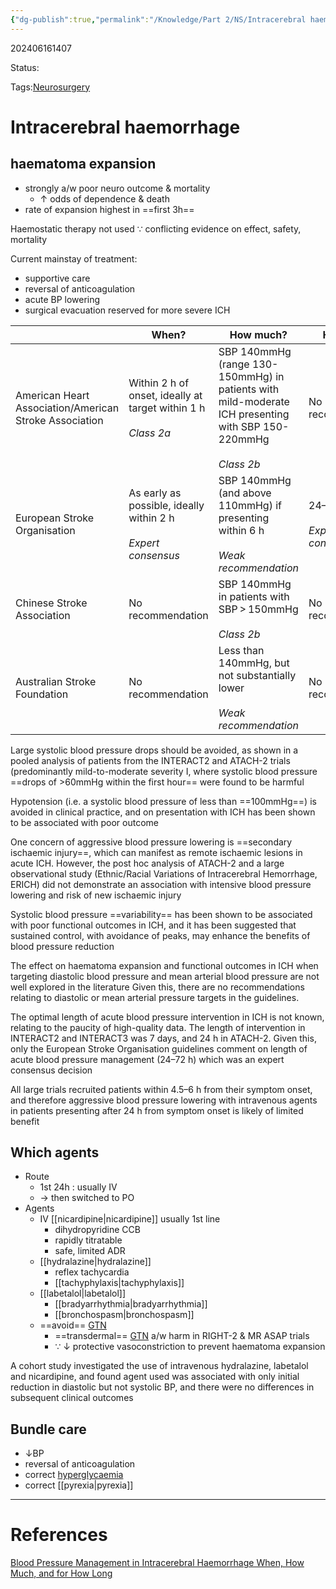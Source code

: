 ```yaml
---
{"dg-publish":true,"permalink":"/Knowledge/Part 2/NS/Intracerebral haemorrhage/"}
---
```



202406161407

Status: 

Tags:[Neurosurgery](Neurosurgery)

# Intracerebral haemorrhage

## haematoma expansion
- strongly a/w poor neuro outcome & mortality
	- ↑ odds of dependence & death
- rate of expansion highest in ==first 3h==

Haemostatic therapy not used ∵ conflicting evidence on effect, safety, mortality

Current mainstay of treatment:
- supportive care
- reversal of anticoagulation
- acute BP lowering
- surgical evacuation reserved for more severe ICH

|                                                        | When?                                                               | How much?                                                                                                            | How long?                         |
| ------------------------------------------------------ | ------------------------------------------------------------------- | -------------------------------------------------------------------------------------------------------------------- | --------------------------------- |
| American Heart Association/American Stroke Association | Within 2 h of onset, ideally at target within 1 h<br><br>_Class 2a_ | SBP 140mmHg (range 130-150mmHg) in patients with mild-moderate ICH presenting with SBP 150-220mmHg<br><br>_Class 2b_ | No recommendation                 |
| European Stroke Organisation                           | As early as possible, ideally within 2 h<br><br>_Expert consensus_  | SBP 140mmHg (and above 110mmHg) if presenting within 6 h<br><br>_Weak recommendation_                                | 24–72 h<br><br>_Expert consensus_ |
| Chinese Stroke Association                             | No recommendation                                                   | SBP 140mmHg in patients with SBP > 150mmHg<br><br>_Class 2b_                                                         | No recommendation                 |
| Australian Stroke Foundation                           | No recommendation                                                   | Less than 140mmHg, but not substantially lower<br><br>_Weak recommendation_                                          | No recommendation                 |

Large systolic blood pressure drops should be avoided, as shown in a pooled analysis of patients from the INTERACT2 and ATACH-2 trials (predominantly mild-to-moderate severity I, where systolic blood pressure ==drops of >60mmHg within the first hour== were found to be harmful

Hypotension (i.e. a systolic blood pressure of less than ==100mmHg==) is avoided in clinical practice, and on presentation with ICH has been shown to be associated with poor outcome

One concern of aggressive blood pressure lowering is ==secondary ischaemic injury==, which can manifest as remote ischaemic lesions in acute ICH. However, the post hoc analysis of ATACH-2 and a large observational study (Ethnic/Racial Variations of Intracerebral Hemorrhage, ERICH) did not demonstrate an association with intensive blood pressure lowering and risk of new ischaemic injury

Systolic blood pressure ==variability== has been shown to be associated with poor functional outcomes in ICH, and it has been suggested that sustained control, with avoidance of peaks, may enhance the benefits of blood pressure reduction

The effect on haematoma expansion and functional outcomes in ICH when targeting diastolic blood pressure and mean arterial blood pressure are not well explored in the literature
Given this, there are no recommendations relating to diastolic or mean arterial pressure targets in the guidelines.

The optimal length of acute blood pressure intervention in ICH is not known, relating to the paucity of high-quality data. The length of intervention in INTERACT2 and INTERACT3 was 7 days, and 24 h in ATACH-2. Given this, only the European Stroke Organisation guidelines comment on length of acute blood pressure management (24–72 h) which was an expert consensus decision

All large trials recruited patients within 4.5–6 h from their symptom onset, and therefore aggressive blood pressure lowering with intravenous agents in patients presenting after 24 h from symptom onset is likely of limited benefit

## Which agents
- Route
	- 1st 24h : usually IV
	- → then switched to PO
- Agents
	- IV [[nicardipine\|nicardipine]] usually 1st line
		- dihydropyridine CCB
		- rapidly titratable
		- safe, limited ADR
	- [[hydralazine\|hydralazine]]
		- reflex tachycardia
		- [[tachyphylaxis\|tachyphylaxis]]
	- [[labetalol\|labetalol]]
		- [[bradyarrhythmia\|bradyarrhythmia]]
		- [[bronchospasm\|bronchospasm]]
	- ==avoid== [GTN](../../Medicine/glyceral%20trinitrate.md)
		- ==transdermal== [GTN](../../Medicine/glyceral%20trinitrate.md) a/w harm in RIGHT-2 & MR ASAP trials
		- ∵ ↓ protective vasoconstriction to prevent haematoma expansion

A cohort study investigated the use of intravenous hydralazine, labetalol and nicardipine, and found agent used was associated with only initial reduction in diastolic but not systolic BP, and there were no differences in subsequent clinical outcomes
## Bundle care
- ↓BP
- reversal of anticoagulation
- correct [hyperglycaemia](hyperglycaemia)
- correct [[pyrexia\|pyrexia]]


___
# References
[Blood Pressure Management in Intracerebral Haemorrhage When, How Much, and for How Long](../../../Reference%20notes/Readwise/Articles/Blood%20Pressure%20Management%20in%20Intracerebral%20Haemorrhage%20When,%20How%20Much,%20and%20for%20How%20Long.md)